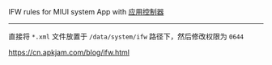 IFW rules for MIUI system App with [应用控制器](https://www.coolapk.com/apk/com.click369.controlbp)

---

直接将 `*.xml` 文件放置于 `/data/system/ifw` 路径下，然后修改权限为 `0644`

https://cn.apkjam.com/blog/ifw.html
